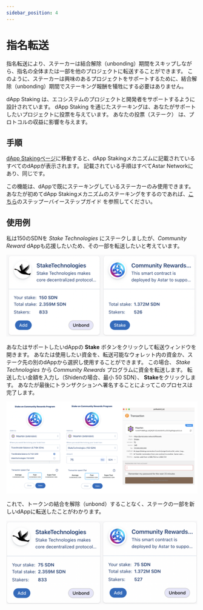 ```yaml
---
sidebar_position: 4
---
```


# 指名転送

指名転送により、ステーカーは結合解除（unbonding）期間をスキップしながら、指名の全体または一部を他のプロジェクトに転送することができます。 このように、ステーカーは興味のあるプロジェクトをサポートするために、結合解除（unbonding）期間でステーキング報酬を犠牲にする必要はありません。

dApp Staking は、エコシステムのプロジェクトと開発者をサポートするように設計されています。 dApp Staking を通じたステーキングは、あなたがサポートしたいプロジェクトに投票を与えています。 あなたの投票（ステーク） は、プロトコルの収益に影響を与えます。

## 手順

[dApp Stakingページ](https://portal.astar.network/#/dapp-staking/discover)に移動すると、dApp Stakingメカニズムに記載されているすべてのdAppが表示されます。 記載されている手順はすべてAstar Networkにあり、同じです。

この機能は、dAppで既にステーキングしているステーカーのみ使用できます。 あなたが初めてdApp Stakingメカニズムのステーキングをするのであれば、[こちら](staking)のステップーバイーステップガイド を参照してください。

## 使用例

私は150のSDNを *Stake Technologies* にステークしましたが、*Community Reward* dAppも応援したいため、その一部を転送したいと考えています。

![9](img/9.png)

あなたはサポートしたいdAppの **Stake** ボタンをクリックして転送ウィンドウを開きます。 あなたは使用したい資金を、転送可能なウォレット内の資金か、ステーク先の別のdAppから選択し使用することができます。 この場合、 *Stake Technologies* から *Community Rewards* プログラムに資金を転送します。 転送したい金額を入力し（Shidenの場合、最小 50 SDN）、 **Stake**をクリックします。 あなたが最後にトランザクションへ署名することによってこのプロセスは完了します。

![10](img/10.png)

これで、トークンの結合を解除（unbond）することなく、ステークの一部を新しいdAppに転送したことがわかります。

![11](img/11.png)
